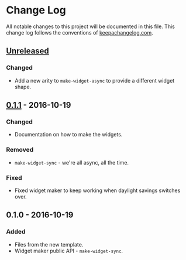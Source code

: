 # Change Log
All notable changes to this project will be documented in this file. This change log follows the conventions of [keepachangelog.com](http://keepachangelog.com/).

## [Unreleased]
### Changed
- Add a new arity to `make-widget-async` to provide a different widget shape.

## [0.1.1] - 2016-10-19
### Changed
- Documentation on how to make the widgets.

### Removed
- `make-widget-sync` - we're all async, all the time.

### Fixed
- Fixed widget maker to keep working when daylight savings switches over.

## 0.1.0 - 2016-10-19
### Added
- Files from the new template.
- Widget maker public API - `make-widget-sync`.

[Unreleased]: https://github.com/your-name/date/compare/0.1.1...HEAD
[0.1.1]: https://github.com/your-name/date/compare/0.1.0...0.1.1
